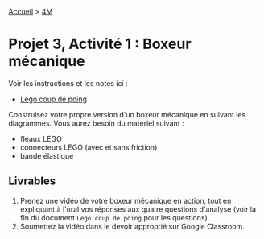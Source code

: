 [Accueil](./index.md) > [4M](./acceuil4M.md#projet-3--structures-mécaniques)

# Projet 3, Activité 1 : Boxeur mécanique

Voir les instructions et les notes ici :
* [Lego coup de poing](https://docs.google.com/document/d/1tRsc8raOPrn8xK7tl9ilAQHpPxTxR49WoMaNcgZdYGI/view)

Construisez votre propre version d'un boxeur mécanique en suivant les diagrammes. Vous aurez besoin du matériel suivant :
* fléaux LEGO
* connecteurs LEGO (avec et sans friction)
* bande élastique

## Livrables

1. Prenez une vidéo de votre boxeur mécanique en action, tout en expliquant à l'oral vos réponses aux quatre questions d'analyse (voir la fin du document `Lego coup de poing` pour les questions).
1. Soumettez la vidéo dans le devoir approprié sur Google Classroom.
